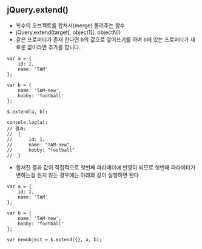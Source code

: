 ## jQuery.extend()
- 복수의 오브젝트를 합쳐서(merge) 돌려주는 함수
- jQuery.extend(target[, object1][, objectN])
- 같은 프로퍼티가 존재 한다면 b의 값으로 덮어쓰기를 하며 b에 있는 프로퍼티가 새로운 값이라면 추가를 합니다.
```
var a = {
    id: 1,
    name: 'TAM'
};
 
var b = {
    name: 'TAM-new',
    hobby: 'football'  
};
 
$.extend(a, b);
 
console.log(a);
// 결과:
//  {
//      id: 1,
//      name: "TAM-new",
//      hobby: "football"
//  }
```
- 합쳐진 결과 값이 직접적으로 첫번째 파라메터에 반영이 되므로 첫번째 파라메터가 변하는걸 원치 않는 경우에는 아래와 같이 실행하면 된다
```
var a = {
    id: 1,
    name: 'TAM'
};
 
var b = {
    name: 'TAM-new',
    hobby: 'football'  
};
 
var newobject = $.extend({}, a, b);
```











